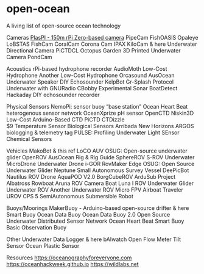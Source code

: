 # open-ocean
A living list of open-source ocean technology

Cameras
[PlasPI - 150m rPi Zero-based camera](https://www.sciencedirect.com/science/article/pii/S2468067218300919)
PipeCam
FishOASIS
Opaleye
LoBSTAS
FishCam
CoralCam
Corona Cam
IPAX
KiloCam & here
Underwater Directional Camera
PiCTDCL
Octopus Garden
3D Printed Underwater Camera
PondCam

Acoustics
rPi-based hydrophone recorder
AudioMoth
Low-Cost Hydrophone
Another Low-Cost Hydrophone
Orcasound
AusOcean Underwater Speaker
DIY Echosounder
KelpBot
Gr-Splash Protocol Underwater with GNURadio
CBobby
Experimental Sonar
BoatDetect
Hackaday DIY echosounder recorder

Physical Sensors
NemoPi: sensor buoy “base station”
Ocean Heart Beat heterogenous sensor network
OceanXprize pH sensor
OpenCTD
Niskin3D
Low-Cost Arduino-Based CTD
PiCTD
CTDizzle	
$9 Temperature Sensor
Biological Sensors
Arribada New Horizons ARGOS biologging & telemetry tag
PULSE: Profiling Underwater Light SEnsor
Chemical Sensors

Vehicles
MakoBot & this ref
LoCO AUV
OSUG: Open-source underwater glider
OpenROV
AusOcean Rig & Rig Guide
SphereROV
S-ROV
Underwater MicroDrone
Underwater Drone i-GOR
RovMaker Edge
OSUG: Open Source Underwater Glider
Neptune
Small Autonomous Survey Vessel
DeePicBot
Nautilus ROV
Drone AquaPOD V2.0
BorgCubeROV
ArduSub
Project Albatross
Rowboat
Aruna ROV
Camera Boat
Luna I ROV
Underwater Glider
Underwater ROV
Another Underwater ROV
Micro FPV Airboat
Traveler
UROV
CPS 5
SemiAutonomous Submersible Robot

Buoys/Moorings
MakerBuoy - Arduino-based open-source drifter & here
Smart Buoy
Ocean Data Buoy
Ocean Data Buoy 2.0
Open Source Underwater Distributed Sensor Network
Ocean Heart Beat
Smart Buoy
Basic Observation Buoy

Other
Underwater Data Logger & here
bAIwatch
Open Flow Meter
Tilt Sensor
Ocean Plastic Sensor

Resources
https://oceanographyforeveryone.com
https://oceanhackweek.github.io
https://wildlabs.net
